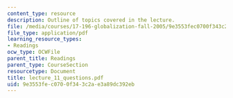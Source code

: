 ```yaml
---
content_type: resource
description: Outline of topics covered in the lecture.
file: /media/courses/17-196-globalization-fall-2005/9e3553fec0700f343c2ae3a89dc392eb_lecture_11_questions.pdf
file_type: application/pdf
learning_resource_types:
- Readings
ocw_type: OCWFile
parent_title: Readings
parent_type: CourseSection
resourcetype: Document
title: lecture_11_questions.pdf
uid: 9e3553fe-c070-0f34-3c2a-e3a89dc392eb
---
```


